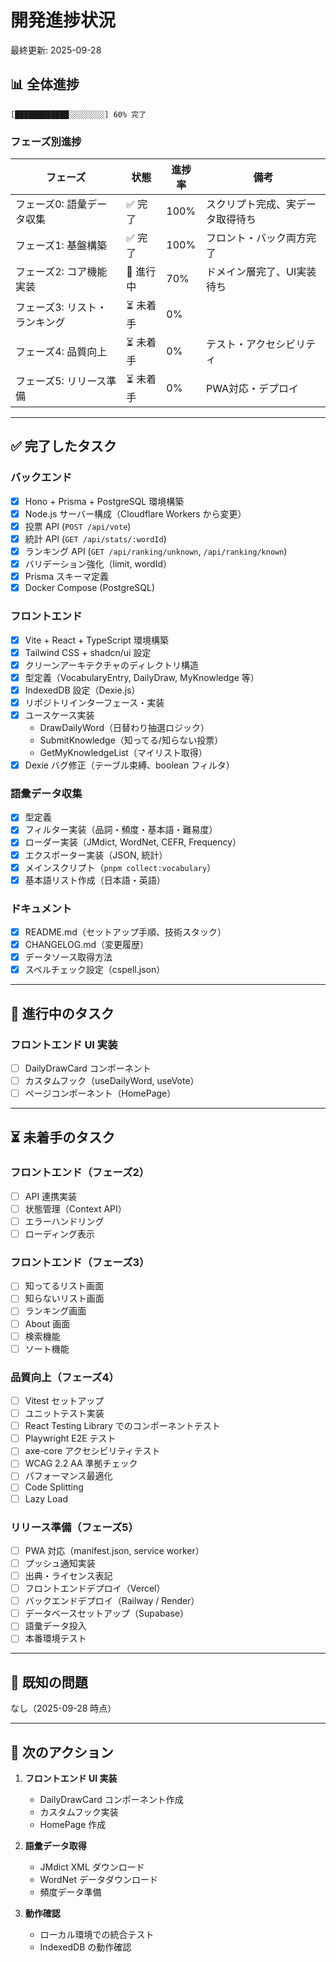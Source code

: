 # 開発進捗状況

最終更新: 2025-09-28

## 📊 全体進捗

```
[████████████░░░░░░░░] 60% 完了
```

### フェーズ別進捗

| フェーズ | 状態 | 進捗率 | 備考 |
|---------|------|--------|------|
| フェーズ0: 語彙データ収集 | ✅ 完了 | 100% | スクリプト完成、実データ取得待ち |
| フェーズ1: 基盤構築 | ✅ 完了 | 100% | フロント・バック両方完了 |
| フェーズ2: コア機能実装 | 🚧 進行中 | 70% | ドメイン層完了、UI実装待ち |
| フェーズ3: リスト・ランキング | ⏳ 未着手 | 0% | |
| フェーズ4: 品質向上 | ⏳ 未着手 | 0% | テスト・アクセシビリティ |
| フェーズ5: リリース準備 | ⏳ 未着手 | 0% | PWA対応・デプロイ |

---

## ✅ 完了したタスク

### バックエンド
- [x] Hono + Prisma + PostgreSQL 環境構築
- [x] Node.js サーバー構成（Cloudflare Workers から変更）
- [x] 投票 API (`POST /api/vote`)
- [x] 統計 API (`GET /api/stats/:wordId`)
- [x] ランキング API (`GET /api/ranking/unknown`, `/api/ranking/known`)
- [x] バリデーション強化（limit, wordId）
- [x] Prisma スキーマ定義
- [x] Docker Compose (PostgreSQL)

### フロントエンド
- [x] Vite + React + TypeScript 環境構築
- [x] Tailwind CSS + shadcn/ui 設定
- [x] クリーンアーキテクチャのディレクトリ構造
- [x] 型定義（VocabularyEntry, DailyDraw, MyKnowledge 等）
- [x] IndexedDB 設定（Dexie.js）
- [x] リポジトリインターフェース・実装
- [x] ユースケース実装
  - DrawDailyWord（日替わり抽選ロジック）
  - SubmitKnowledge（知ってる/知らない投票）
  - GetMyKnowledgeList（マイリスト取得）
- [x] Dexie バグ修正（テーブル束縛、boolean フィルタ）

### 語彙データ収集
- [x] 型定義
- [x] フィルター実装（品詞・頻度・基本語・難易度）
- [x] ローダー実装（JMdict, WordNet, CEFR, Frequency）
- [x] エクスポーター実装（JSON, 統計）
- [x] メインスクリプト（`pnpm collect:vocabulary`）
- [x] 基本語リスト作成（日本語・英語）

### ドキュメント
- [x] README.md（セットアップ手順、技術スタック）
- [x] CHANGELOG.md（変更履歴）
- [x] データソース取得方法
- [x] スペルチェック設定（cspell.json）

---

## 🚧 進行中のタスク

### フロントエンド UI 実装
- [ ] DailyDrawCard コンポーネント
- [ ] カスタムフック（useDailyWord, useVote）
- [ ] ページコンポーネント（HomePage）

---

## ⏳ 未着手のタスク

### フロントエンド（フェーズ2）
- [ ] API 連携実装
- [ ] 状態管理（Context API）
- [ ] エラーハンドリング
- [ ] ローディング表示

### フロントエンド（フェーズ3）
- [ ] 知ってるリスト画面
- [ ] 知らないリスト画面
- [ ] ランキング画面
- [ ] About 画面
- [ ] 検索機能
- [ ] ソート機能

### 品質向上（フェーズ4）
- [ ] Vitest セットアップ
- [ ] ユニットテスト実装
- [ ] React Testing Library でのコンポーネントテスト
- [ ] Playwright E2E テスト
- [ ] axe-core アクセシビリティテスト
- [ ] WCAG 2.2 AA 準拠チェック
- [ ] パフォーマンス最適化
- [ ] Code Splitting
- [ ] Lazy Load

### リリース準備（フェーズ5）
- [ ] PWA 対応（manifest.json, service worker）
- [ ] プッシュ通知実装
- [ ] 出典・ライセンス表記
- [ ] フロントエンドデプロイ（Vercel）
- [ ] バックエンドデプロイ（Railway / Render）
- [ ] データベースセットアップ（Supabase）
- [ ] 語彙データ投入
- [ ] 本番環境テスト

---

## 🐛 既知の問題

なし（2025-09-28 時点）

---

## 📝 次のアクション

1. **フロントエンド UI 実装**
   - DailyDrawCard コンポーネント作成
   - カスタムフック実装
   - HomePage 作成
   
2. **語彙データ取得**
   - JMdict XML ダウンロード
   - WordNet データダウンロード
   - 頻度データ準備
   
3. **動作確認**
   - ローカル環境での統合テスト
   - IndexedDB の動作確認